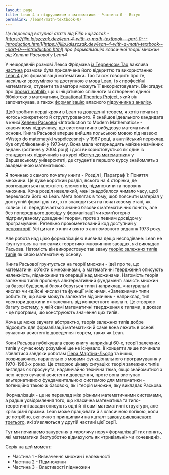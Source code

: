 ```yaml
---
layout: page
title: Lean 4 з підручником з математики - Частина 0 - Вступ
permalink: /lean4/math-textbook-0/
---
```


*Це переклад вступної статті від Filip Łajszczak - [https://filip.lajszczak.dev/lean-4-with-a-math-textbook---part-0---introduction.html](https://filip.lajszczak.dev/lean-4-with-a-math-textbook---part-0---introduction.html) про формалізацію класичної теорії множин від Хелени Расьової у Lean4*

У нещодавній розмові Лекса Фрідмана [із Терренсом Тао](https://lexfridman.com/terence-tao) важлива [частина](https://lexfridman.com/terence-tao-transcript#chapter10_ai_assisted_theorem_proving) розмови була присвячена його відкриттю та використанню [Lean 4](https://lean-lang.org/) для формалізації математики. Тао також говорить про те, наскільки зрозумілою та доступною є мова Lean, і як професійні математики, студенти та аматори можуть її використовувати. Він згадує про [проєкт mathlib](https://github.com/leanprover-community/mathlib4), що є ініціативою спільноти зі створення єдиної бібліотеки з математики, [Equational Theories Project](https://teorth.github.io/equational_theories/), який він започаткував, а також [формалізацію](https://github.com/teorth/analysis) власного [підручника з аналізу](https://terrytao.wordpress.com/books/analysis-i/).

Щоб зробити перші кроки в Lean та доведенні теорем, я хотів почати з чогось конкретного й структурованого. Я знайшов ідеального кандидата в книзі [Хелени Расьової](https://en.wikipedia.org/wiki/Helena_Rasiowa) «Introduction to Modern Mathematics» - класичному підручнику, що систематично вибудовує математичні основи. Книга Расьової вперше вийшла польською мовою під назвою «Wstęp do matematyki współczesnej» у 1967 році, а англійський переклад був опублікований у 1973-му. Вона мала чотирнадцять майже незмінних видань (останнє у 2004 році) і досі використовується як один із стандартних підручників на курсі [«Вступ до математики»](https://usosweb.mimuw.edu.pl/kontroler.php?_action=katalog2/przedmioty/pokazPrzedmiot&kod=1000-111bWMAa) у Варшавському університеті, де студентів першого курсу знайомлять з академічною математикою.

Я починаю з самого початку книги - Розділ I, Параграф 1: Поняття множини. Це дуже короткий розділ, всього на 4 сторінки, де розглядаються належність елементів, підмножини та порожня множина. Хоча розділ невеликий, мені знадобилося чимало часу, щоб перекласти його на Lean. Мета полягає в тому, щоб пояснити матеріал у доступній формі для тих, хто знаходиться на початковому етапі, як колись і я: передбачається знання базових математичних понять, але без попереднього досвіду у формалізації чи комп’ютерно підтримуваному доведенні теорем, проте з певним досвідом у програмуванні. Ретельно прокоментований код доступний у [репозиторії](https://github.com/filiplajszczak/rasiowa-formalization/blob/master/Rasiowa/Section1.lean). Усі цитати з книги взято з англомовного видання 1973 року.

Але робота над цією формалізацією виявила дещо несподіване: Lean не ґрунтується на тих самих теоретико-множинних засадах, які викладає Расьова. Натомість він використовує так звану [теорію залежних типів типів](https://en.wikipedia.org/wiki/Dependent_type) як свою математичну основу.

Книга Расьової ґрунтується на теорії множин - ідеї про те, що математичні об’єкти є множинами, а математичні твердження описують належність, підмножини та операції над множинами. Натомість теорія залежних типів пропонує альтернативний фундамент: замість множин за базові будівельні блоки беруться типи (наприклад, «натуральні числа» чи «дійсні числа») та функції між ними. «Залежними» типи робить те, що вони можуть залежати від значень - наприклад, тип «вектори довжини n» залежить від конкретного числа n. Це створює багату систему, у якій самі математичні твердження є типами, а докази - це програми, що конструюють значення цих типів.

Хоча це може звучати абстрактно, теорія залежних типів добре підходить для формалізації математики й саме вона лежить в основі сучасних асистентів доведення теорем, таких як Lean.

Коли Расьова публікувала свою книгу наприкінці 60-х, теорії залежних типів у сучасному розумінні ще не існувало. Її концепти лише починали з’являтися завдяки роботам [Пера Мартіна-Льофа](https://en.wikipedia.org/wiki/Per_Martin-L%C3%B6f) та інших, розвиваючись паралельно з мовами функціонального програмування у 1970–1980-х роках. Це створює цікаву ситуацію: теорія залежних типів виглядає як просунута, надзвичайно технічна тема, якщо знайомитися з нею через сучасні асистенти доведення, проте вона виступає альтернативною фундаментальною системою для математики - потенційно такою ж базовою, як і теорія множин, яку викладає Расьова.

Формалізація - це не переклад між різними математичними системами, а радше усвідомлення того, що класична математика та типо-теоретичні засади описують одні й ті самі математичні структури, але крізь різні призми. Lean може працювати й з класичною логікою, коли це потрібно, включно з принципами на кшталт [закону виключеного третього](https://en.wikipedia.org/wiki/Law_of_excluded_middle), які з’являються у другій частині цієї серії.

Тут ми починаємо занурення в «кролячу нору» формалізації тих понять, які математики безтурботно відмахують як «тривіальні» чи «очевидні».

Серія на цей момент:

- Частина 1 - Визначення множин і належності
- Частина 2 - Підмножини
- Частина 3 - Властивості підмножин